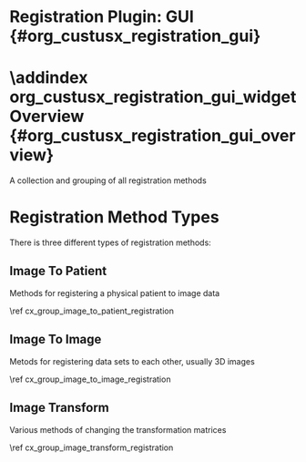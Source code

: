 Registration Plugin: GUI {#org_custusx_registration_gui}
===========================================================

\addindex org_custusx_registration_gui_widget
Overview {#org_custusx_registration_gui_overview}
===========================================================

A collection and grouping of all registration methods

Registration Method Types
===========================================================

There is three different types of registration methods:

## Image To Patient
Methods for registering a physical patient to image data

\ref cx_group_image_to_patient_registration

## Image To Image
Metods for registering data sets to each other, usually 3D images

\ref cx_group_image_to_image_registration

## Image Transform
Various methods of changing the transformation matrices

\ref cx_group_image_transform_registration

